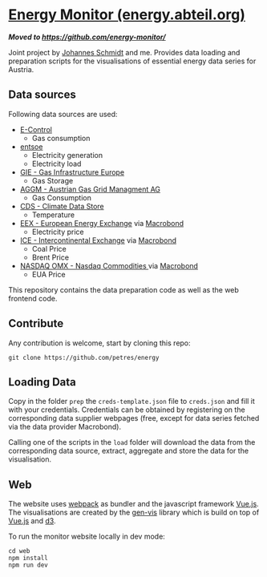 # [Energy Monitor (energy.abteil.org)](https://energy.abteil.org)

***Moved to https://github.com/energy-monitor/***

Joint project by [Johannes Schmidt](https://github.com/joph) and me. Provides data loading and preparation scripts for the visualisations of essential energy data series for Austria.

## Data sources

Following data sources are used:

- [E-Control](https://www.e-control.at/)
    - Gas consumption
- [entsoe](https://www.entsoe.eu/)
    - Electricity generation
    - Electricity load
- [GIE - Gas Infrastructure Europe](https://www.gie.eu/)
    - Gas Storage
- [AGGM - Austrian Gas Grid Managment AG](https://www.aggm.at/)
    - Gas Consumption
- [CDS - Climate Data Store](https://cds.climate.copernicus.eu/)
    - Temperature
- [EEX - European Energy Exchange](https://www.eex.com/) via [Macrobond](https://www.macrobond.com/)
    - Electricity price
- [ICE - Intercontinental Exchange](https://www.theice.com/) via [Macrobond](https://www.macrobond.com/)
    - Coal Price
    - Brent Price
- [NASDAQ OMX - Nasdaq Commodities ](http://www.nasdaqomx.com/) via [Macrobond](https://www.macrobond.com/)
    - EUA Price

This repository contains the data preparation code as well as the web frontend code.

## Contribute

Any contribution is welcome, start by cloning this repo:

    git clone https://github.com/petres/energy

## Loading Data

Copy in the folder `prep` the `creds-template.json` file to `creds.json` and fill it with your credentials. Credentials can be obtained by registering on the corresponding data supplier webpages (free, except for data series fetched via the data provider Macrobond).

Calling one of the scripts in the `load` folder will download the data from the corresponding data source, extract, aggregate and store the data for the visualisation.

## Web

The website uses [webpack](https://webpack.js.org/) as bundler and the javascript framework [Vue.js](https://vuejs.org/). 
The visualisations are created by the [gen-vis](https://github.com/petres/gen-vis) library which is build on top of [Vue.js](https://vuejs.org) and [d3](https://d3js.org/).

To run the monitor website locally in dev mode:

    cd web
    npm install
    npm run dev
